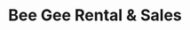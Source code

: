 ---
title: "Bee Gee Rental & Sales"
url: /bowling-green/bee-gee-rental-and-sales/
shop: storage rental
---